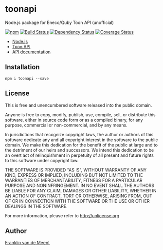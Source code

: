 toonapi
=======

Node.js package for Eneco/Quby Toon API (unofficial)

[![npm](https://img.shields.io/npm/v/toonapi.svg?maxAge=300)](https://github.com/fvdm/nodejs-toonapi/blob/master/CHANGELOG.md)
[![Build Status](https://travis-ci.org/fvdm/nodejs-toonapi.svg?branch=master)](https://travis-ci.org/fvdm/nodejs-toonapi)
[![Dependency Status](https://gemnasium.com/badges/github.com/fvdm/nodejs-toonapi.svg)](https://gemnasium.com/github.com/fvdm/nodejs-toonapi#runtime-dependencies)
[![Coverage Status](https://coveralls.io/repos/github/fvdm/nodejs-toonapi/badge.svg?branch=master)](https://coveralls.io/github/fvdm/nodejs-toonapi?branch=master)

* [Node.js](https://nodejs.org)
* [Toon API](https://www.toonapi.com)
* [API documentation](https://www.toonapi.com/documentation)


Installation
------------

`npm i toonapi --save`


License
-------

This is free and unencumbered software released into the public domain.

Anyone is free to copy, modify, publish, use, compile, sell, or
distribute this software, either in source code form or as a compiled
binary, for any purpose, commercial or non-commercial, and by any
means.

In jurisdictions that recognize copyright laws, the author or authors
of this software dedicate any and all copyright interest in the
software to the public domain. We make this dedication for the benefit
of the public at large and to the detriment of our heirs and
successors. We intend this dedication to be an overt act of
relinquishment in perpetuity of all present and future rights to this
software under copyright law.

THE SOFTWARE IS PROVIDED "AS IS", WITHOUT WARRANTY OF ANY KIND,
EXPRESS OR IMPLIED, INCLUDING BUT NOT LIMITED TO THE WARRANTIES OF
MERCHANTABILITY, FITNESS FOR A PARTICULAR PURPOSE AND NONINFRINGEMENT.
IN NO EVENT SHALL THE AUTHORS BE LIABLE FOR ANY CLAIM, DAMAGES OR
OTHER LIABILITY, WHETHER IN AN ACTION OF CONTRACT, TORT OR OTHERWISE,
ARISING FROM, OUT OF OR IN CONNECTION WITH THE SOFTWARE OR THE USE OR
OTHER DEALINGS IN THE SOFTWARE.

For more information, please refer to <http://unlicense.org>


Author
------

[Franklin van de Meent](https://frankl.in)
